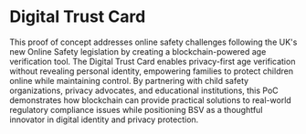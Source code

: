 # Digital Trust Card

This proof of concept addresses online safety challenges following the UK's new Online Safety legislation by creating a blockchain-powered age verification tool. The Digital Trust Card enables privacy-first age verification without revealing personal identity, empowering families to protect children online while maintaining control. By partnering with child safety organizations, privacy advocates, and educational institutions, this PoC demonstrates how blockchain can provide practical solutions to real-world regulatory compliance issues while positioning BSV as a thoughtful innovator in digital identity and privacy protection.
